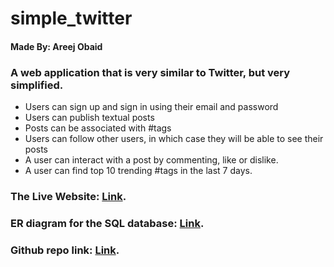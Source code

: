 # simple_twitter
#### Made By: Areej Obaid

### A web application that is very similar to Twitter, but very simplified.
- Users can sign up and sign in using their email and password
- Users can publish textual posts
- Posts can be associated with #tags
- Users can follow other users, in which case they will be able to see their posts
- A user can interact with a post by commenting, like or dislike.
- A user can find top 10 trending #tags in the last 7 days.

### The Live Website: [Link](https://simple-twitter-new.herokuapp.com).

### ER diagram for the SQL database: [Link](https://drive.google.com/file/d/15QUnAfx0mrfnMS4rTLMrSxJQL_dAvYoV/view?usp=sharing).

### Github repo link: [Link](https://github.com/areejobaid94/simple_twitter).
